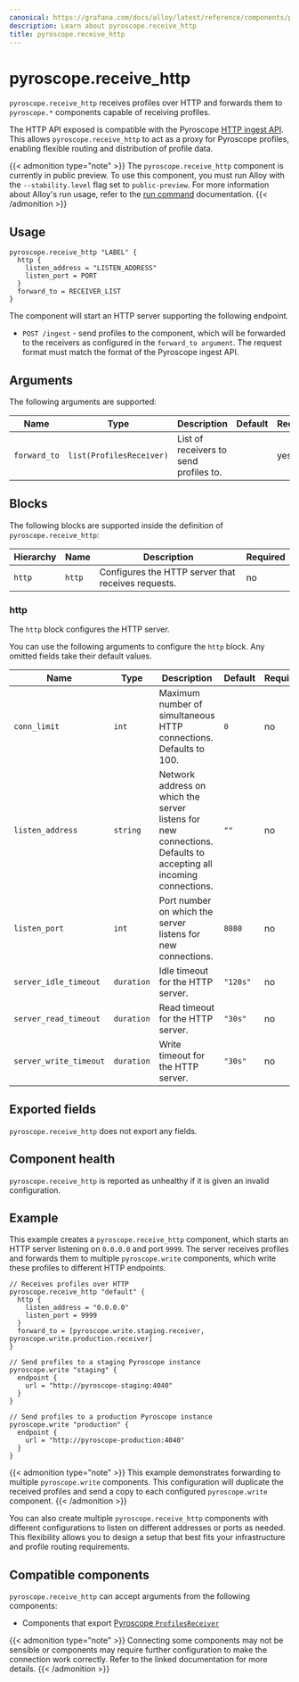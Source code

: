 ```yaml
---
canonical: https://grafana.com/docs/alloy/latest/reference/components/pyroscope/pyroscope.receive_http/
description: Learn about pyroscope.receive_http
title: pyroscope.receive_http
---
```


# pyroscope.receive_http

`pyroscope.receive_http` receives profiles over HTTP and forwards them to `pyroscope.*` components capable of receiving profiles.

The HTTP API exposed is compatible with the Pyroscope [HTTP ingest API](https://grafana.com/docs/pyroscope/latest/configure-server/about-server-api/).
This allows `pyroscope.receive_http` to act as a proxy for Pyroscope profiles, enabling flexible routing and distribution of profile data.

{{< admonition type="note" >}}
The `pyroscope.receive_http` component is currently in public preview. To use this component, you must run Alloy with the `--stability.level` flag set to `public-preview`. For more information about Alloy's run usage, refer to the [run command](https://grafana.com/docs/grafana-cloud/send-data/alloy/reference/cli/run/#the-run-command) documentation.
{{< /admonition >}}

## Usage

```alloy
pyroscope.receive_http "LABEL" {
  http {
    listen_address = "LISTEN_ADDRESS"
    listen_port = PORT
  }
  forward_to = RECEIVER_LIST
}
```

The component will start an HTTP server supporting the following endpoint.

* `POST /ingest` - send profiles to the component, which will be forwarded to the receivers as configured in the `forward_to argument`. The request format must match the format of the Pyroscope ingest API.

## Arguments

The following arguments are supported:

Name              | Type          | Description                                     | Default | Required
------------------|---------------|-------------------------------------------------|---------|---------
`forward_to` | `list(ProfilesReceiver)` | List of receivers to send profiles to. |         | yes

## Blocks

The following blocks are supported inside the definition of `pyroscope.receive_http`:

Hierarchy | Name | Description                                        | Required
----------|------|----------------------------------------------------|---------
`http`    | `http` | Configures the HTTP server that receives requests. | no

### http

The `http` block configures the HTTP server.

You can use the following arguments to configure the `http` block. Any omitted fields take their default values.

Name                   | Type       | Description                                                                                                      | Default  | Required
-----------------------|------------|------------------------------------------------------------------------------------------------------------------|----------|---------
`conn_limit`           | `int`      | Maximum number of simultaneous HTTP connections. Defaults to 100.                                           | `0`      | no
`listen_address`       | `string`   | Network address on which the server listens for new connections. Defaults to accepting all incoming connections. | `""`     | no
`listen_port`          | `int`      | Port number on which the server listens for new connections.                                                     | `8080`   | no
`server_idle_timeout`  | `duration` | Idle timeout for the HTTP server.                                                                                    | `"120s"` | no
`server_read_timeout`  | `duration` | Read timeout for the HTTP server.                                                                                    | `"30s"`  | no
`server_write_timeout` | `duration` | Write timeout for the HTTP server.                                                                                   | `"30s"`  | no

## Exported fields

`pyroscope.receive_http` does not export any fields.

## Component health

`pyroscope.receive_http` is reported as unhealthy if it is given an invalid configuration.

## Example

This example creates a `pyroscope.receive_http` component, which starts an HTTP server listening on `0.0.0.0` and port `9999`.
The server receives profiles and forwards them to multiple `pyroscope.write` components, which write these profiles to different HTTP endpoints.
```alloy
// Receives profiles over HTTP
pyroscope.receive_http "default" {
  http {
    listen_address = "0.0.0.0"
    listen_port = 9999
  }
  forward_to = [pyroscope.write.staging.receiver, pyroscope.write.production.receiver]
}

// Send profiles to a staging Pyroscope instance
pyroscope.write "staging" {
  endpoint {
    url = "http://pyroscope-staging:4040"
  }
}

// Send profiles to a production Pyroscope instance
pyroscope.write "production" {
  endpoint {
    url = "http://pyroscope-production:4040"
  }
}
```

{{< admonition type="note" >}}
This example demonstrates forwarding to multiple `pyroscope.write` components.
This configuration will duplicate the received profiles and send a copy to each configured `pyroscope.write` component.
{{< /admonition >}}

You can also create multiple `pyroscope.receive_http` components with different configurations to listen on different addresses or ports as needed. This flexibility allows you to design a setup that best fits your infrastructure and profile routing requirements.

<!-- START GENERATED COMPATIBLE COMPONENTS -->

## Compatible components

`pyroscope.receive_http` can accept arguments from the following components:

- Components that export [Pyroscope `ProfilesReceiver`](../../../compatibility/#pyroscope-profilesreceiver-exporters)


{{< admonition type="note" >}}
Connecting some components may not be sensible or components may require further configuration to make the connection work correctly.
Refer to the linked documentation for more details.
{{< /admonition >}}

<!-- END GENERATED COMPATIBLE COMPONENTS -->
